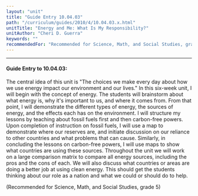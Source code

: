 ```yaml
---
layout: "unit"
title: "Guide Entry 10.04.03"
path: "/curriculum/guides/2010/4/10.04.03.x.html"
unitTitle: "Energy and Me: What Is My Responsibility?"
unitAuthor: "Cheri D. Guerra"
keywords: ""
recommendedFor: "Recommended for Science, Math, and Social Studies, grade 5"
---
```

<body>
<hr/>
 <h4>
  Guide Entry to 10.04.03:
 </h4>
 <p>
  The central idea of this unit is "The choices we make every day about how we use energy impact our environment and our lives."  In this six-week unit, I will begin with the concept of energy.  The students will brainstorm about what energy is, why it's important to us, and where it comes from.  From that point, I will demonstrate the different types of energy, the sources of energy, and the effects each has on the environment.  I will structure my lessons by teaching about fossil fuels first and then carbon-free powers.   Upon completion of instruction on fossil fuels, I will use a map to demonstrate where our reserves are, and initiate discussion on our reliance to other countries and what problems that can cause. Similarly, in concluding the lessons on carbon-free powers, I will use maps to show what countries are using these sources.  Throughout the unit we will work on a large comparison matrix to compare all energy sources, including the pros and the cons of each.  We will also discuss what countries or areas are doing a better job at using clean energy.  This should get the students thinking about our role as a nation and what we could or should do to help.
 </p>
<p>
  (Recommended for Science, Math, and Social Studies, grade 5)
 </p>


</body>